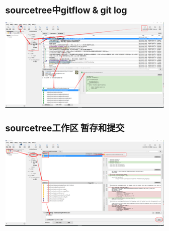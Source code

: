 # sourcetree中gitflow & git log

![](assets/QQ图片20170420115858.png)

# sourcetree工作区 暂存和提交

![](assets/QQ图片20170420115905.png)


